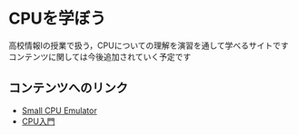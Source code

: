 # CPUを学ぼう

高校情報Iの授業で扱う，CPUについての理解を演習を通して学べるサイトです
コンテンツに関しては今後追加されていく予定です

## コンテンツへのリンク
- [Small CPU Emulator](./emulator)
- [CPU入門](./lect1)